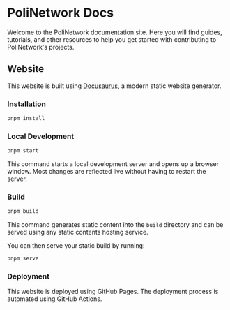 # PoliNetwork Docs

Welcome to the PoliNetwork documentation site. Here you will find guides, tutorials,
and other resources to help you get started with contributing to PoliNetwork's projects.

## Website

This website is built using [Docusaurus](https://docusaurus.io/), a modern static website generator.

### Installation

```sh
pnpm install
```

### Local Development

```sh
pnpm start
```

This command starts a local development server and opens up a browser window. Most changes are reflected live without having to restart the server.

### Build

```sh
pnpm build
```

This command generates static content into the `build` directory and can be served using any static contents hosting service.

You can then serve your static build by running:

```sh
pnpm serve
```

### Deployment

This website is deployed using GitHub Pages. The deployment process is automated using GitHub Actions.
